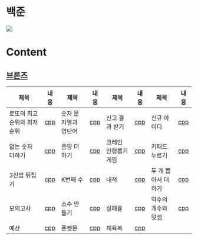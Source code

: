 # 백준

<img src="https://img.shields.io/badge/C++-00599C?style=flat-square&logo=C%2B%2B&logoColor=white"/></a>

# Content

## [브론즈](https://github.com/joosang425/Programmers-Algorithm/tree/main/Level1)
|제목|내용|제목|내용|제목|내용|제목|내용|
|----------|----------|----------|----------|----------|----------|----------|----------|
|로또의 최고 순위와 최저 순위|[cpp](https://github.com/joosang425/Programmers-Algorithm/blob/main/Level1/%EB%A1%9C%EB%98%90%EC%9D%98%20%EC%B5%9C%EA%B3%A0%20%EC%88%9C%EC%9C%84%EC%99%80%20%EC%B5%9C%EC%A0%80%20%EC%88%9C%EC%9C%84.txt)|숫자 문자열과 영단어|[cpp](https://github.com/joosang425/Programmers-Algorithm/blob/main/Level1/%EC%88%AB%EC%9E%90%20%EB%AC%B8%EC%9E%90%EC%97%B4%EA%B3%BC%20%EC%98%81%EB%8B%A8%EC%96%B4.txt)|신고 결과 받기|[cpp](https://github.com/joosang425/Programmers-Algorithm/blob/main/Level1/%EC%8B%A0%EA%B3%A0%20%EA%B2%B0%EA%B3%BC%20%EB%B0%9B%EA%B8%B0.txt)|신규 아이디|[cpp](https://github.com/joosang425/Programmers-Algorithm/blob/main/Level1/%EC%8B%A0%EA%B7%9C%20%EC%95%84%EC%9D%B4%EB%94%94.txt)|
|없는 숫자 더하기|[cpp](https://github.com/joosang425/Programmers-Algorithm/blob/main/Level1/%EC%97%86%EB%8A%94%20%EC%88%AB%EC%9E%90%20%EB%8D%94%ED%95%98%EA%B8%B0.txt)|음양 더하기|[cpp](https://github.com/joosang425/Programmers-Algorithm/blob/main/Level1/%EC%9D%8C%EC%96%91%20%EB%8D%94%ED%95%98%EA%B8%B0.txt)|크레인 인형뽑기 게임|[cpp](https://github.com/joosang425/Programmers-Algorithm/blob/main/Level1/%ED%81%AC%EB%A0%88%EC%9D%B8%20%EC%9D%B8%ED%98%95%EB%BD%91%EA%B8%B0%20%EA%B2%8C%EC%9E%84.txt)|키패드 누르기|[cpp](https://github.com/joosang425/Programmers-Algorithm/blob/main/Level1/%ED%82%A4%ED%8C%A8%EB%93%9C%20%EB%88%84%EB%A5%B4%EA%B8%B0.txt)|
|3진법 뒤집기|[cpp](https://github.com/joosang425/Programmers-Algorithm/blob/main/Level1/3%EC%A7%84%EB%B2%95%20%EB%92%A4%EC%A7%91%EA%B8%B0.txt)|K번째 수|[cpp](https://github.com/joosang425/Programmers-Algorithm/blob/main/Level1/K%EB%B2%88%EC%A7%B8%20%EC%88%98.txt)|내적|[cpp](https://github.com/joosang425/Programmers-Algorithm/blob/main/Level1/%EB%82%B4%EC%A0%81.txt)|두 개 뽑아서 더하기|[cpp](https://github.com/joosang425/Programmers-Algorithm/blob/main/Level1/%EB%91%90%20%EA%B0%9C%20%EB%BD%91%EC%95%84%EC%84%9C%20%EB%8D%94%ED%95%98%EA%B8%B0.txt)|
|모의고사|[cpp](https://github.com/joosang425/Programmers-Algorithm/blob/main/Level1/%EB%AA%A8%EC%9D%98%EA%B3%A0%EC%82%AC.txt)|소수 만들기|[cpp](https://github.com/joosang425/Programmers-Algorithm/blob/main/Level1/%EC%86%8C%EC%88%98%20%EB%A7%8C%EB%93%A4%EA%B8%B0.txt)|실패율|[cpp](https://github.com/joosang425/Programmers-Algorithm/blob/main/Level1/%EC%8B%A4%ED%8C%A8%EC%9C%A8.txt)|약수의 개수와 덧셈|[cpp](https://github.com/joosang425/Programmers-Algorithm/blob/main/Level1/%EC%95%BD%EC%88%98%EC%9D%98%20%EA%B0%9C%EC%88%98%EC%99%80%20%EB%8D%A7%EC%85%88.txt)|
|예산|[cpp](https://github.com/joosang425/Programmers-Algorithm/blob/main/Level1/%EC%98%88%EC%82%B0.txt)|폰켓몬|[cpp](https://github.com/joosang425/Programmers-Algorithm/blob/main/Level1/%ED%8F%B0%EC%BC%93%EB%AA%AC.txt)|체육복|[cpp](https://github.com/joosang425/Programmers-Algorithm/blob/main/Level1/%EC%B2%B4%EC%9C%A1%EB%B3%B5.txt)|
